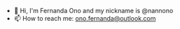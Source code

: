 - 👋 Hi, I'm Fernanda Ono and my nickname is @nannono
- 📫 How to reach me: ono.fernanda@outlook.com

<!---
nannono/nannono is a ✨ special ✨ repository because its `README.md` (this file) appears on your GitHub profile.
You can click the Preview link to take a look at your changes.
--->
